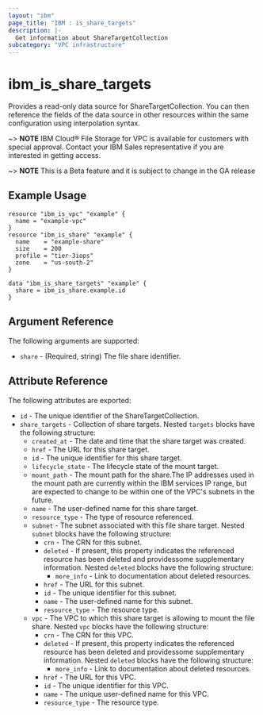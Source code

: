 ```yaml
---
layout: "ibm"
page_title: "IBM : is_share_targets"
description: |-
  Get information about ShareTargetCollection
subcategory: "VPC infrastructure"
---
```


# ibm\_is_share_targets

Provides a read-only data source for ShareTargetCollection. You can then reference the fields of the data source in other resources within the same configuration using interpolation syntax.


~> **NOTE**
IBM Cloud® File Storage for VPC is available for customers with special approval. Contact your IBM Sales representative if you are interested in getting access.

~> **NOTE**
This is a Beta feature and it is subject to change in the GA release 



## Example Usage

```hcl
resource "ibm_is_vpc" "example" {
  name = "example-vpc"
}
resource "ibm_is_share" "example" {
  name    = "example-share"
  size    = 200
  profile = "tier-3iops"
  zone    = "us-south-2"
}

data "ibm_is_share_targets" "example" {
  share = ibm_is_share.example.id
}
```

## Argument Reference

The following arguments are supported:

- `share` - (Required, string) The file share identifier.

## Attribute Reference

The following attributes are exported:

- `id` - The unique identifier of the ShareTargetCollection.
- `share_targets` - Collection of share targets. Nested `targets` blocks have the following structure:
	- `created_at` - The date and time that the share target was created.
	- `href` - The URL for this share target.
	- `id` - The unique identifier for this share target.
	- `lifecycle_state` - The lifecycle state of the mount target.
	- `mount_path` - The mount path for the share.The IP addresses used in the mount path are currently within the IBM services IP range, but are expected to change to be within one of the VPC's subnets in the future.
	- `name` - The user-defined name for this share target.
	- `resource_type` - The type of resource referenced.
	- `subnet` - The subnet associated with this file share target. Nested `subnet` blocks have the following structure:
		- `crn` - The CRN for this subnet.
		- `deleted` - If present, this property indicates the referenced resource has been deleted and providessome supplementary information. Nested `deleted` blocks have the following structure:
			- `more_info` - Link to documentation about deleted resources.
		- `href` - The URL for this subnet.
		- `id` - The unique identifier for this subnet.
		- `name` - The user-defined name for this subnet.
		- `resource_type` - The resource type.
	- `vpc` - The VPC to which this share target is allowing to mount the file share. Nested `vpc` blocks have the following structure:
		- `crn` - The CRN for this VPC.
		- `deleted` - If present, this property indicates the referenced resource has been deleted and providessome supplementary information. Nested `deleted` blocks have the following structure:
			- `more_info` - Link to documentation about deleted resources.
		- `href` - The URL for this VPC.
		- `id` - The unique identifier for this VPC.
		- `name` - The unique user-defined name for this VPC.
		- `resource_type` - The resource type.

